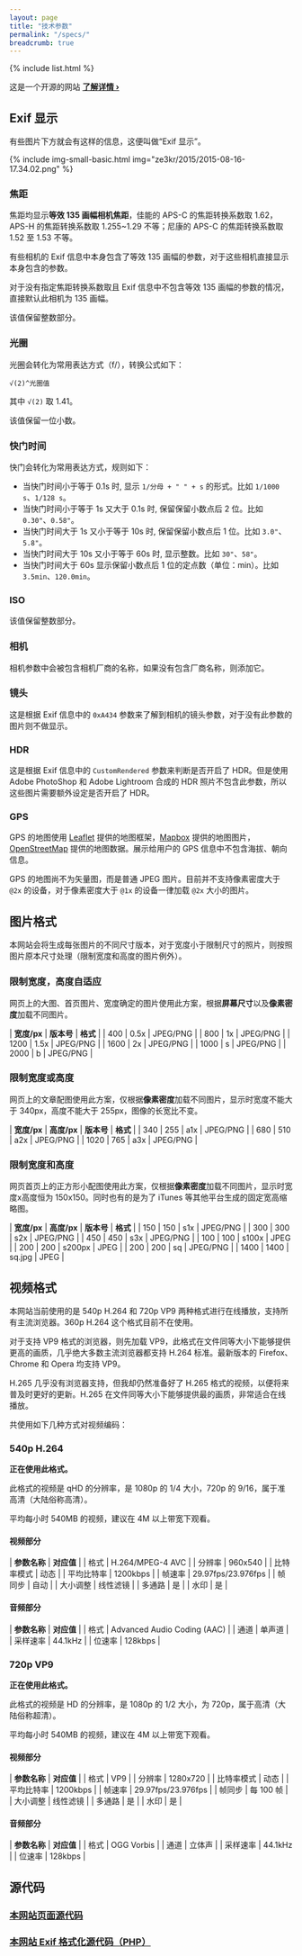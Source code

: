 ```yaml
---
layout: page
title: "技术参数"
permalink: "/specs/"
breadcrumb: true
---
```


{% include list.html %}

这是一个开源的网站 <a href="https://github.com/ZE3kr/ZE3kr.github.io"><strong>了解详情&nbsp;›</strong></a>

## Exif 显示

有些图片下方就会有这样的信息，这便叫做“Exif 显示”。

{% include img-small-basic.html img="ze3kr/2015/2015-08-16-17.34.02.png" %}

### 焦距

焦距均显示**等效 135 画幅相机焦距**，佳能的 APS-C 的焦距转换系数取 1.62，APS-H 的焦距转换系数取 1.255~1.29 不等；尼康的 APS-C 的焦距转换系数取 1.52 至 1.53 不等。

有些相机的 Exif 信息中本身包含了等效 135 画幅的参数，对于这些相机直接显示本身包含的参数。

对于没有指定焦距转换系数取且 Exif 信息中不包含等效 135 画幅的参数的情况，直接默认此相机为 135 画幅。

该值保留整数部分。

### 光圈

光圈会转化为常用表达方式（f/），转换公式如下：

```
√(2)^光圈值
```

其中 `√(2)` 取 1.41。

该值保留一位小数。

### 快门时间

快门会转化为常用表达方式，规则如下：

+ 当快门时间小于等于 0.1s 时, 显示 `1/分母 + " " + s` 的形式。比如 `1/1000 s`、`1/128 s`。
+ 当快门时间小于等于 1s 又大于 0.1s 时, 保留保留小数点后 2 位。比如 `0.30"`、`0.58"`。
+ 当快门时间大于 1s 又小于等于 10s 时, 保留保留小数点后 1 位。比如 `3.0"`、`5.8"`。
+ 当快门时间大于 10s 又小于等于 60s 时, 显示整数。比如 `30"`、`58"`。
+ 当快门时间大于 60s 显示保留小数点后 1 位的定点数（单位：min）。比如 `3.5min`、`120.0min`。

### ISO

该值保留整数部分。

### 相机

相机参数中会被包含相机厂商的名称，如果没有包含厂商名称，则添加它。

### 镜头

这是根据 Exif 信息中的 `0xA434` 参数来了解到相机的镜头参数，对于没有此参数的图片则不做显示。

### HDR

这是根据 Exif 信息中的 `CustomRendered` 参数来判断是否开启了 HDR。但是使用 Adobe PhotoShop 和 Adobe Lightroom 合成的 HDR 照片不包含此参数，所以这些图片需要额外设定是否开启了 HDR。

### GPS

GPS 的地图使用 [Leaflet](http://leafletjs.com/) 提供的地图框架，[Mapbox](http://mapbox.com/) 提供的地图图片，[OpenStreetMap](http://openstreetmap.org/) 提供的地图数据。展示给用户的 GPS 信息中不包含海拔、朝向信息。

GPS 的地图尚不为矢量图，而是普通 JPEG 图片。目前并不支持像素密度大于 `@2x` 的设备，对于像素密度大于 `@1x` 的设备一律加载 `@2x` 大小的图片。

## 图片格式

本网站会将生成每张图片的不同尺寸版本，对于宽度小于限制尺寸的照片，则按照图片原本尺寸处理（限制宽度和高度的图片例外）。

### 限制宽度，高度自适应

网页上的大图、首页图片、宽度确定的图片使用此方案，根据**屏幕尺寸**以及**像素密度**加载不同图片。

| **宽度/px** | **版本号** | **格式** |
| 400 | 0.5x | JPEG/PNG |
| 800 | 1x | JPEG/PNG |
| 1200 | 1.5x | JPEG/PNG |
| 1600 | 2x | JPEG/PNG |
| 1000 | s | JPEG/PNG |
| 2000 | b | JPEG/PNG |

### 限制宽度或高度

网页上的文章配图使用此方案，仅根据**像素密度**加载不同图片，显示时宽度不能大于 340px，高度不能大于 255px，图像的长宽比不变。

| **宽度/px** | **高度/px** | **版本号** | **格式** |
| 340 | 255 | a1x | JPEG/PNG |
| 680 | 510 | a2x | JPEG/PNG |
| 1020 | 765 | a3x | JPEG/PNG |

### 限制宽度和高度

网页首页上的正方形小配图使用此方案，仅根据**像素密度**加载不同图片，显示时宽度x高度恒为 150x150。同时也有的是为了 iTunes 等其他平台生成的固定宽高缩略图。

| **宽度/px** | **高度/px** | **版本号** | **格式** |
| 150 | 150 | s1x | JPEG/PNG |
| 300 | 300 | s2x | JPEG/PNG |
| 450 | 450 | s3x | JPEG/PNG |
| 100 | 100 | s100x | JPEG |
| 200 | 200 | s200px | JPEG |
| 200 | 200 | sq | JPEG/PNG |
| 1400 | 1400 | sq.jpg | JPEG |

## 视频格式

本网站当前使用的是 540p H.264 和 720p VP9 两种格式进行在线播放，支持所有主流浏览器。360p H.264 这个格式目前不在使用。

对于支持 VP9 格式的浏览器，则先加载 VP9，此格式在文件同等大小下能够提供更高的画质，几乎绝大多数主流浏览器都支持 H.264 标准。最新版本的 Firefox、Chrome 和 Opera 均支持 VP9。

H.265 几乎没有浏览器支持，但我却仍然准备好了 H.265 格式的视频，以便将来普及时更好的更新。H.265 在文件同等大小下能够提供最的画质，非常适合在线播放。

共使用如下几种方式对视频编码：

### 540p H.264

**正在使用此格式。**

此格式的视频是 qHD 的分辨率，是 1080p 的 1/4 大小，720p 的 9/16，属于准高清（大陆俗称高清）。

平均每小时 540MB 的视频，建议在 4M 以上带宽下观看。

#### 视频部分

| **参数名称** | **对应值** |
| 格式 | H.264/MPEG-4 AVC |
| 分辨率 | 960x540 |
| 比特率模式 | 动态 |
| 平均比特率 | 1200kbps |
| 帧速率 | 29.97fps/23.976fps |
| 帧同步 | 自动 |
| 大小调整 | 线性滤镜 |
| 多通路 | 是 |
| 水印 | 是 |

#### 音频部分

| **参数名称** | **对应值** |
| 格式 | Advanced Audio Coding (AAC) |
| 通道 | 单声道 |
| 采样速率 | 44.1kHz |
| 位速率 | 128kbps |

### 720p VP9

**正在使用此格式。**

此格式的视频是 HD 的分辨率，是 1080p 的 1/2 大小，为 720p，属于高清（大陆俗称超清）。

平均每小时 540MB 的视频，建议在 4M 以上带宽下观看。

#### 视频部分

| **参数名称** | **对应值** |
| 格式 | VP9  |
| 分辨率 | 1280x720 |
| 比特率模式 | 动态 |
| 平均比特率 | 1200kbps |
| 帧速率 | 29.97fps/23.976fps |
| 帧同步 | 每 100 帧 |
| 大小调整 | 线性滤镜 |
| 多通路 | 是 |
| 水印 | 是 |

#### 音频部分

| **参数名称** | **对应值** |
| 格式 | OGG Vorbis |
| 通道 | 立体声 |
| 采样速率 | 44.1kHz |
| 位速率 | 128kbps |

## 源代码

### [本网站页面源代码](https://github.com/ZE3kr/ZE3kr.github.io)

### [本网站 Exif 格式化源代码（PHP）](https://github.com/ZE3kr/ZE3kr.github.io/tree/master/_code/exif.php)
